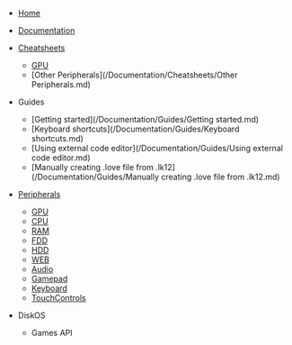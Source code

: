 * [Home](/)
* [Documentation](/Documentation/)

* [Cheatsheets](/Documentation/Cheatsheets/)
  * [GPU](/Documentation/Cheatsheets/GPU.md)
  * [Other Peripherals](/Documentation/Cheatsheets/Other Peripherals.md)

* Guides
  * [Getting started](/Documentation/Guides/Getting started.md)
  * [Keyboard shortcuts](/Documentation/Guides/Keyboard shortcuts.md)
  * [Using external code editor](/Documentation/Guides/Using external code editor.md)
  * [Manually creating .love file from .lk12](/Documentation/Guides/Manually creating .love file from .lk12.md)

* [Peripherals](/Documentation/Peripherals/)
  * [GPU](/Documentation/Peripherals/GPU/)
  * [CPU](/Documentation/Peripherals/CPU/)
  * [RAM](/Documentation/Peripherals/RAM/)
  * [FDD](/Documentation/Peripherals/FDD/)
  * [HDD](/Documentation/Peripherals/HDD/)
  * [WEB](/Documentation/Peripherals/WEB/)
  * [Audio](/Documentation/Peripherals/Audio/)
  * [Gamepad](/Documentation/Peripherals/Gamepad/)
  * [Keyboard](/Documentation/Peripherals/Keyboard/)
  * [TouchControls](/Documentation/Peripherals/TouchControls/)

* DiskOS
  * Games API